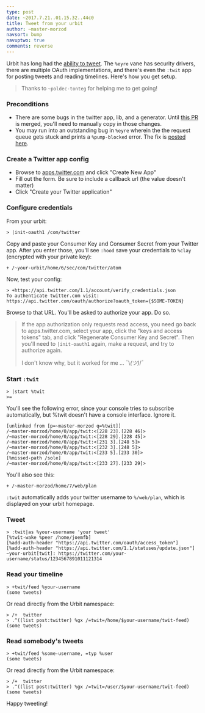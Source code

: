```yaml
---
type: post
date: ~2017.7.21..01.15.32..44c0
title: Tweet from your urbit
author: ~master-morzod
navsort: bump
navuptwo: true
comments: reverse
---
```


Urbit has long had the [ability to tweet](https://twitter.com/urbit_test). The
`%eyre` vane has security drivers, there are multiple OAuth implementations, and
there's even the `:twit` app for posting tweets and reading timelines. Here's
how you get setup.

> Thanks to `~poldec-tonteg` for helping me to get going!

### Preconditions

- There are some bugs in the twitter app, lib, and a generator. Until [this PR](https://github.com/urbit/arvo/pull/415) is merged, you'll need to manually copy in those changes.
- You may run into an outstanding bug in `%eyre` wherein the the request queue gets stuck and prints a `%pump-blocked` error. The fix is [posted here](https://urbit.org/fora/posts/~2017.4.17..04.07.40..a663~/).

### Create a Twitter app config

- Browse to [apps.twitter.com](https://apps.twitter.com/) and click "Create New App"
- Fill out the form. Be sure to include a callback url (the value doesn't matter)
- Click "Create your Twitter application"

### Configure credentials

From your urbit:

```
> |init-oauth1 /com/twitter
```

Copy and paste your Consumer Key and Consumer Secret from your Twitter app.
After you enter those, you'll see `:hood` save your credentials to `%clay`
(encrypted with your private key):

```
+ /~your-urbit/home/6/sec/com/twitter/atom
```

Now, test your config:

```
> +https://api.twitter.com/1.1/account/verify_credentials.json
To authenticate twitter.com visit:
https://api.twitter.com/oauth/authorize?oauth_token={$SOME-TOKEN}
```

Browse to that URL. You'll be asked to authorize your app. Do so.

> If the app authorization only requests read access, you need go back to
> apps.twitter.com, select your app, click the "keys and access tokens" tab,
> and click "Regenerate Consumer Key and Secret". Then you'll need to
> `|init-oauth1` again, make a request, and try to authorize again.
>
> I don't know why, but it worked for me ... ¯\\_(ツ)_/¯

### Start `:twit`

```
> |start %twit
>=
```

You'll see the following error, since your console tries to subscribe
automatically, but %twit doesn't have a console interface. Ignore it.

```
[unlinked from [p=~master-morzod q=%twit]]
/~master-morzod/home/0/app/twit:<[228 23].[228 46]>
/~master-morzod/home/0/app/twit:<[228 29].[228 45]>
/~master-morzod/home/0/app/twit:<[231 3].[248 5]>
/~master-morzod/home/0/app/twit:<[232 3].[248 5]>
/~master-morzod/home/0/app/twit:<[233 5].[233 30]>
[%missed-path /sole]
/~master-morzod/home/0/app/twit:<[233 27].[233 29]>
```

You'll also see this:

```
+ /~master-morzod/home/7/web/plan
```

`:twit` automatically adds your twitter username to `%/web/plan`, which is
displayed on your urbit homepage.

### Tweet

```
> :twit|as %your-username 'your tweet'
[%twit-wake %peer /home/joemfb]
[%add-auth-header "https://api.twitter.com/oauth/access_token"]
[%add-auth-header "https://api.twitter.com/1.1/statuses/update.json"]
~your-urbit[twit]: https://twitter.com/your-username/status/1234567891011121314
```

### Read your timeline

```
> +twit/feed %your-username
(some tweets)
```

Or read directly from the Urbit namespace:

```
> /+  twitter
> .^((list post:twitter) %gx /=twit=/home/$your-username/twit-feed)
(some tweets)
```

### Read somebody's tweets

```
> +twit/feed %some-username, =typ %user
(some tweets)
```

Or read directly from the Urbit namespace:

```
> /+  twitter
> .^((list post:twitter) %gx /=twit=/user/$your-username/twit-feed)
(some tweets)
```

Happy tweeting!